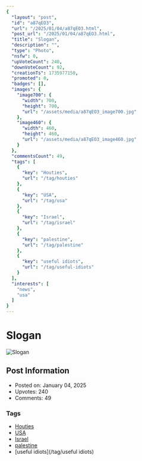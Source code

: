 ```yaml
---
{
  "layout": "post",
  "id": "a87qEO3",
  "url": "/2025/01/04/a87qEO3.html",
  "post_url": "/2025/01/04/a87qEO3.html",
  "title": "Slogan",
  "description": "",
  "type": "Photo",
  "nsfw": 0,
  "upVoteCount": 240,
  "downVoteCount": 92,
  "creationTs": 1735977150,
  "promoted": 0,
  "badges": [],
  "images": {
    "image700": {
      "width": 700,
      "height": 700,
      "url": "/assets/media/a87qEO3_image700.jpg"
    },
    "image460": {
      "width": 460,
      "height": 460,
      "url": "/assets/media/a87qEO3_image460.jpg"
    }
  },
  "commentsCount": 49,
  "tags": [
    {
      "key": "Houties",
      "url": "/tag/houties"
    },
    {
      "key": "USA",
      "url": "/tag/usa"
    },
    {
      "key": "Israel",
      "url": "/tag/israel"
    },
    {
      "key": "palestine",
      "url": "/tag/palestine"
    },
    {
      "key": "useful idiots",
      "url": "/tag/useful-idiots"
    }
  ],
  "interests": [
    "news",
    "usa"
  ]
}
---
```


# Slogan

![Slogan](/assets/media/a87qEO3_image700.jpg)

## Post Information

- Posted on: January 04, 2025
- Upvotes: 240
- Comments: 49

### Tags

- [Houties](/tag/Houties)
- [USA](/tag/USA)
- [Israel](/tag/Israel)
- [palestine](/tag/palestine)
- [useful idiots](/tag/useful idiots)
